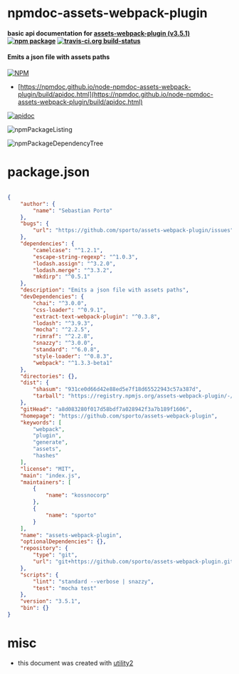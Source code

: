 # npmdoc-assets-webpack-plugin

#### basic api documentation for  [assets-webpack-plugin (v3.5.1)](https://github.com/sporto/assets-webpack-plugin)  [![npm package](https://img.shields.io/npm/v/npmdoc-assets-webpack-plugin.svg?style=flat-square)](https://www.npmjs.org/package/npmdoc-assets-webpack-plugin) [![travis-ci.org build-status](https://api.travis-ci.org/npmdoc/node-npmdoc-assets-webpack-plugin.svg)](https://travis-ci.org/npmdoc/node-npmdoc-assets-webpack-plugin)

#### Emits a json file with assets paths

[![NPM](https://nodei.co/npm/assets-webpack-plugin.png?downloads=true&downloadRank=true&stars=true)](https://www.npmjs.com/package/assets-webpack-plugin)

- [https://npmdoc.github.io/node-npmdoc-assets-webpack-plugin/build/apidoc.html](https://npmdoc.github.io/node-npmdoc-assets-webpack-plugin/build/apidoc.html)

[![apidoc](https://npmdoc.github.io/node-npmdoc-assets-webpack-plugin/build/screenCapture.buildCi.browser.%252Ftmp%252Fbuild%252Fapidoc.html.png)](https://npmdoc.github.io/node-npmdoc-assets-webpack-plugin/build/apidoc.html)

![npmPackageListing](https://npmdoc.github.io/node-npmdoc-assets-webpack-plugin/build/screenCapture.npmPackageListing.svg)

![npmPackageDependencyTree](https://npmdoc.github.io/node-npmdoc-assets-webpack-plugin/build/screenCapture.npmPackageDependencyTree.svg)



# package.json

```json

{
    "author": {
        "name": "Sebastian Porto"
    },
    "bugs": {
        "url": "https://github.com/sporto/assets-webpack-plugin/issues"
    },
    "dependencies": {
        "camelcase": "^1.2.1",
        "escape-string-regexp": "^1.0.3",
        "lodash.assign": "^3.2.0",
        "lodash.merge": "^3.3.2",
        "mkdirp": "^0.5.1"
    },
    "description": "Emits a json file with assets paths",
    "devDependencies": {
        "chai": "^3.0.0",
        "css-loader": "^0.9.1",
        "extract-text-webpack-plugin": "^0.3.8",
        "lodash": "^3.9.3",
        "mocha": "^2.2.5",
        "rimraf": "^2.2.8",
        "snazzy": "^3.0.0",
        "standard": "^6.0.8",
        "style-loader": "^0.8.3",
        "webpack": "^1.3.3-beta1"
    },
    "directories": {},
    "dist": {
        "shasum": "931ce0d66d42e88ed5e7f18d65522943c57a387d",
        "tarball": "https://registry.npmjs.org/assets-webpack-plugin/-/assets-webpack-plugin-3.5.1.tgz"
    },
    "gitHead": "a8d083280f017d58bdf7a028942f3a7b189f1606",
    "homepage": "https://github.com/sporto/assets-webpack-plugin",
    "keywords": [
        "webpack",
        "plugin",
        "generate",
        "assets",
        "hashes"
    ],
    "license": "MIT",
    "main": "index.js",
    "maintainers": [
        {
            "name": "kossnocorp"
        },
        {
            "name": "sporto"
        }
    ],
    "name": "assets-webpack-plugin",
    "optionalDependencies": {},
    "repository": {
        "type": "git",
        "url": "git+https://github.com/sporto/assets-webpack-plugin.git"
    },
    "scripts": {
        "lint": "standard --verbose | snazzy",
        "test": "mocha test"
    },
    "version": "3.5.1",
    "bin": {}
}
```



# misc
- this document was created with [utility2](https://github.com/kaizhu256/node-utility2)
